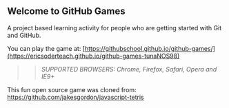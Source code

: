 ## Welcome to GitHub Games

A project based learning activity for people who are getting started with Git and GitHub.

You can play the game at: [https://githubschool.github.io/github-games/](https://ericsoderteach.github.io/github-games-tunaNOS98)

>> _*SUPPORTED BROWSERS*: Chrome, Firefox, Safari, Opera and IE9+_

This fun open source game was cloned from: https://github.com/jakesgordon/javascript-tetris
